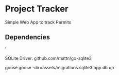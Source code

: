 <h1> Project Tracker </h1>

<p>Simple Web App to track Permits</p>

<h2> Dependencies</h2>'

<p> SQLite Driver: github.com/mattn/go-sqlite3  

goose goose -dir=assets/migrations sqlite3 app.db up </p>

